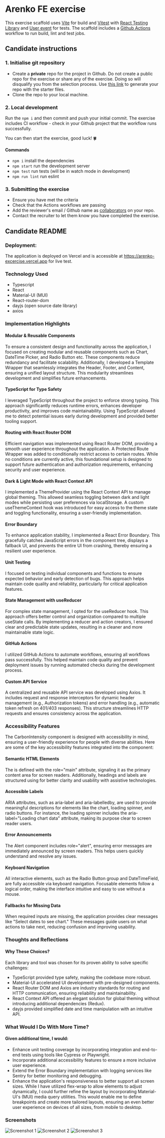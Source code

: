 # Arenko FE exercise

This exercise scaffold uses [Vite](https://vite.dev/) for build and [Vitest](https://vitest.dev/) with [React Testing Library](https://testing-library.com/docs/react-testing-library/intro) and [User event](https://testing-library.com/docs/user-event/intro/) for tests. The scaffold includes a [Github Actions](https://docs.github.com/en/actions/about-github-actions/understanding-github-actions) workflow to run build, lint and test jobs.

## Candidate instructions

### 1. Initialise git repository

- Create a **private** repo for the project in Github. Do not create a public repo for the exercise or share any of the exercise. Doing so will disqualify you from the selection process. Use [this link](https://github.com/new?visibility=private&template_owner=arenko-group&template_name=fe-exercise&name=arenko-fe-exercise-2024) to generate your repo with the starter files.
- Clone the repo to your local machine.

### 2. Local development

Run the `npm i` and then commit and push your initial commit. The exercise includes CI workflow - check in your Github project that the workflow runs successfully.

You can then start the exercise, good luck! 🍀

#### Commands

- `npm i` install the dependencies
- `npm start` run the development server
- `npm test` run tests (will be in watch mode in development)
- `npm run lint` run eslint

### 3. Submitting the exercise

- Ensure you have met the criteria
- Check that the Actions workflows are passing
- Add the reviewer's email / Github name as [collaborators](https://docs.github.com/en/account-and-profile/setting-up-and-managing-your-personal-account-on-github/managing-access-to-your-personal-repositories/inviting-collaborators-to-a-personal-repository) on your repo.
- Contact the recruiter to let them know you have completed the exercise.

## Candidate README

### Deployment: 
The application is deployed on Vercel and is accessible at https://arenko-excercise.vercel.app for live test.

### Technology Used
- Typescript
- React
- Material-UI (MUI)
- React-router-dom
- dayjs (open source date library)
- axios

### Implementation Highlights
#### Modular & Reusable Components

To ensure a consistent design and functionality across the application, I focused on creating modular and reusable components such as Chart, DateTime Picker, and Radio Button etc. These components reduce redundancy and facilitate scalability. Additionally, I developed a Template Wrapper that seamlessly integrates the Header, Footer, and Content, ensuring a unified layout structure. This modularity streamlines development and simplifies future enhancements.

#### TypeScript for Type Safety

I leveraged TypeScript throughout the project to enforce strong typing. This approach significantly reduces runtime errors, enhances developer productivity, and improves code maintainability. Using TypeScript allowed me to detect potential issues early during development and provided better tooling support.

#### Routing with React Router DOM

Efficient navigation was implemented using React Router DOM, providing a smooth user experience throughout the application. A Protected Route Wrapper was added to conditionally restrict access to certain routes. While no conditions are currently active, this foundational setup is designed to support future authentication and authorization requirements, enhancing security and user experience.

#### Dark & Light Mode with React Context API

I implemented a ThemeProvider using the React Context API to manage global theming. This allowed seamless toggling between dark and light modes while persisting user preferences via localStorage. A custom useThemeContext hook was introduced for easy access to the theme state and toggling functionality, ensuring a user-friendly implementation.

#### Error Boundary

To enhance application stability, I implemented a React Error Boundary. This gracefully catches JavaScript errors in the component tree, displays a fallback UI, and prevents the entire UI from crashing, thereby ensuring a resilient user experience.

#### Unit Testing

I focused on testing individual components and functions to ensure expected behavior and early detection of bugs. This approach helps maintain code quality and reliability, particularly for critical application features.

#### State Management with useReducer

For complex state management, I opted for the useReducer hook. This approach offers better control and organization compared to multiple useState calls. By implementing a reducer and action creators, I ensured clear and predictable state updates, resulting in a cleaner and more maintainable state logic.

#### GitHub Actions

I utilized GitHub Actions to automate workflows, ensuring all workflows pass successfully. This helped maintain code quality and prevent deployment issues by running automated checks during the development process.

#### Custom API Service

A centralized and reusable API service was developed using Axios. It includes request and response interceptors for dynamic header management (e.g., Authorization tokens) and error handling (e.g., automatic token refresh on 401/403 responses). This structure streamlines HTTP requests and ensures consistency across the application.


### Accessibility Features
The CarbonIntensity component is designed with accessibility in mind, ensuring a user-friendly experience for people with diverse abilities. Here are some of the key accessibility features integrated into the component:
#### Semantic HTML Elements
The <Container> is defined with the role="main" attribute, signaling it as the primary content area for screen readers. Additionally, headings and labels are structured using <Typography> for better clarity and usability with assistive technologies.
#### Accessible Labels
ARIA attributes, such as aria-label and aria-labelledby, are used to provide meaningful descriptions for elements like the chart, loading spinner, and radio buttons. For instance, the loading spinner includes the aria-label="Loading chart data" attribute, making its purpose clear to screen reader users.
#### Error Announcements
The Alert component includes role="alert", ensuring error messages are immediately announced by screen readers. This helps users quickly understand and resolve any issues.
#### Keyboard Navigation
All interactive elements, such as the Radio Button group and DateTimeField, are fully accessible via keyboard navigation. Focusable elements follow a logical order, making the interface intuitive and easy to use without a mouse.
#### Fallbacks for Missing Data
When required inputs are missing, the application provides clear messages like "Select dates to see chart." These messages guide users on what actions to take next, reducing confusion and improving usability.

### Thoughts and Reflections
#### Why These Choices?

Each library and tool was chosen for its proven ability to solve specific challenges:

- TypeScript provided type safety, making the codebase more robust.
- Material-UI accelerated UI development with pre-designed components.
- React Router DOM and Axios are industry standards for routing and HTTP communication, ensuring reliability and maintainability.
- React Context API offered an elegant solution for global theming without introducing additional dependencies (Redux).
- dayjs provided simplified date and time manipulation with an intuitive API.

### What Would I Do With More Time?

#### Given additional time, I would:

- Enhance unit testing coverage by incorporating integration and end-to-end tests using tools like Cypress or Playwright.
- Incorporate additional accessibility features to ensure a more inclusive user experience.
- Extend the Error Boundary implementation with logging services like Sentry for better monitoring and debugging.
- Enhance the application's responsiveness to better support all screen sizes. While I have utilized flex-wrap to allow elements to adjust dynamically, I could further refine the layout by incorporating Material-UI's (MUI) media query utilities. This would enable me to define breakpoints and create more tailored layouts, ensuring an even better user experience on devices of all sizes, from mobile to desktop.

### Screenshots

![Screenshot 1](./src/assets/images/Screenshot%202024-12-28%20at%202.40.18 PM.png)
![Screenshot 2](./src/assets/images/Screenshot%202024-12-28%20at%202.41.12 PM.png)
![Screenshot 3](./src/assets/images/Screenshot%202024-12-28%20at%202.41.31 PM.png)